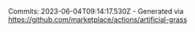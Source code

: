 Commits: 2023-06-04T09:14:17.530Z - Generated via https://github.com/marketplace/actions/artificial-grass
<br>
